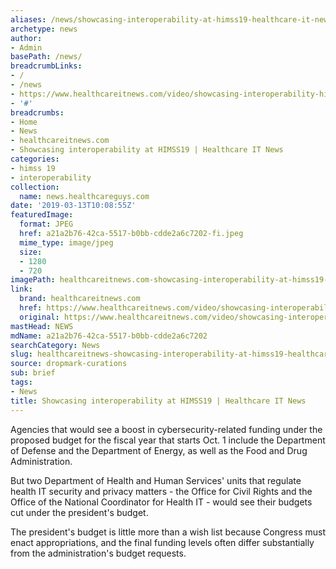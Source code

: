 ```yaml
---
aliases: /news/showcasing-interoperability-at-himss19-healthcare-it-news
archetype: news
author:
- Admin
basePath: /news/
breadcrumbLinks:
- /
- /news
- https://www.healthcareitnews.com/video/showcasing-interoperability-himss19
- '#'
breadcrumbs:
- Home
- News
- healthcareitnews.com
- Showcasing interoperability at HIMSS19 | Healthcare IT News
categories:
- himss 19
- interoperability
collection:
  name: news.healthcareguys.com
date: '2019-03-13T10:08:55Z'
featuredImage:
  format: JPEG
  href: a21a2b76-42ca-5517-b0bb-cdde2a6c7202-fi.jpeg
  mime_type: image/jpeg
  size:
  - 1280
  - 720
imagePath: healthcareitnews.com-showcasing-interoperability-at-himss19-healthcare-it-news
link:
  brand: healthcareitnews.com
  href: https://www.healthcareitnews.com/video/showcasing-interoperability-himss19
  original: https://www.healthcareitnews.com/video/showcasing-interoperability-himss19
mastHead: NEWS
mdName: a21a2b76-42ca-5517-b0bb-cdde2a6c7202
searchCategory: News
slug: healthcareitnews-showcasing-interoperability-at-himss19-healthcare-it-news
source: dropmark-curations
sub: brief
tags:
- News
title: Showcasing interoperability at HIMSS19 | Healthcare IT News
---
```


Agencies that would see a boost in cybersecurity-related funding under the proposed budget for the fiscal year that starts Oct. 1 include the Department of Defense and the Department of Energy, as well as the Food and Drug Administration.

But two Department of Health and Human Services' units that regulate health IT security and privacy matters - the Office for Civil Rights and the Office of the National Coordinator for Health IT - would see their budgets cut under the president's budget.

The president's budget is little more than a wish list because Congress must enact appropriations, and the final funding levels often differ substantially from the administration's budget requests.